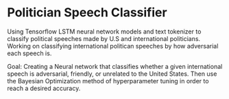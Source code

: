 # Politician Speech Classifier

Using Tensorflow LSTM neural network models and text tokenizer to classify political speeches made by U.S and international politicians. Working on classifying international politican speeches by how adversarial each speech is.


Goal: Creating a Neural network that classifies whether a given international speech is adversarial, friendly, or unrelated to the United States. Then use the Bayesian Optimization method of hyperparameter
tuning in order to reach a desired accuracy.
